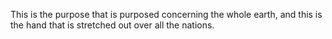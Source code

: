 This is the purpose that is purposed concerning the whole earth, and this is the hand that is stretched out over all the nations.
